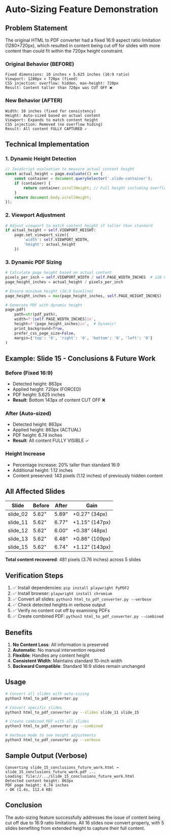 # Auto-Sizing Feature Demonstration

## Problem Statement

The original HTML to PDF converter had a fixed 16:9 aspect ratio limitation (1280×720px), which resulted in content being cut off for slides with more content than could fit within the 720px height constraint.

### Original Behavior (BEFORE)
```
Fixed dimensions: 10 inches × 5.625 inches (16:9 ratio)
Viewport: 1280px × 720px (fixed)
CSS injection: overflow: hidden, max-height: 720px
Result: Content taller than 720px was CUT OFF ❌
```

### New Behavior (AFTER)
```
Width: 10 inches (fixed for consistency)
Height: Auto-sized based on actual content
Viewport: Expands to match content height
CSS injection: Removed (no overflow hiding)
Result: All content FULLY CAPTURED ✓
```

## Technical Implementation

### 1. Dynamic Height Detection
```javascript
// JavaScript evaluation to measure actual content height
const actual_height = page.evaluate(() => {
    const container = document.querySelector('.slide-container');
    if (container) {
        return container.scrollHeight; // Full height including overflow
    }
    return document.body.scrollHeight;
});
```

### 2. Viewport Adjustment
```python
# Adjust viewport to match content height if taller than standard
if actual_height > self.VIEWPORT_HEIGHT:
    page.set_viewport_size({
        'width': self.VIEWPORT_WIDTH,
        'height': actual_height
    })
```

### 3. Dynamic PDF Sizing
```python
# Calculate page height based on actual content
pixels_per_inch = self.VIEWPORT_WIDTH / self.PAGE_WIDTH_INCHES  # 128 PPI
page_height_inches = actual_height / pixels_per_inch

# Ensure minimum height (16:9 baseline)
page_height_inches = max(page_height_inches, self.PAGE_HEIGHT_INCHES)

# Generate PDF with dynamic height
page.pdf(
    path=str(pdf_path),
    width=f'{self.PAGE_WIDTH_INCHES}in',
    height=f'{page_height_inches}in',  # Dynamic!
    print_background=True,
    prefer_css_page_size=False,
    margin={'top': '0', 'right': '0', 'bottom': '0', 'left': '0'}
)
```

## Example: Slide 15 - Conclusions & Future Work

### Before (Fixed 16:9)
- Detected height: 863px
- Applied height: 720px (FORCED)
- PDF height: 5.625 inches
- **Result**: Bottom 143px of content CUT OFF ❌

### After (Auto-sized)
- Detected height: 863px
- Applied height: 863px (ACTUAL)
- PDF height: 6.74 inches
- **Result**: All content FULLY VISIBLE ✓

### Height Increase
- Percentage increase: 20% taller than standard 16:9
- Additional height: 1.12 inches
- Content preserved: 143 pixels (1.12 inches) of previously hidden content

## All Affected Slides

| Slide | Before | After | Gain |
|-------|--------|-------|------|
| slide_02 | 5.62" | 5.89" | +0.27" (34px) |
| slide_11 | 5.62" | 6.77" | +1.15" (147px) |
| slide_12 | 5.62" | 6.00" | +0.38" (48px) |
| slide_13 | 5.62" | 6.48" | +0.86" (109px) |
| slide_15 | 5.62" | 6.74" | +1.12" (143px) |

**Total content recovered**: 481 pixels (3.76 inches) across 5 slides

## Verification Steps

1. ✅ Install dependencies: `pip install playwright PyPDF2`
2. ✅ Install browser: `playwright install chromium`
3. ✅ Convert all slides: `python3 html_to_pdf_converter.py --verbose`
4. ✅ Check detected heights in verbose output
5. ✅ Verify no content cut off by examining PDFs
6. ✅ Create combined PDF: `python3 html_to_pdf_converter.py --combined`

## Benefits

1. **No Content Loss**: All information is preserved
2. **Automatic**: No manual intervention required
3. **Flexible**: Handles any content height
4. **Consistent Width**: Maintains standard 10-inch width
5. **Backward Compatible**: Standard 16:9 slides remain unchanged

## Usage

```bash
# Convert all slides with auto-sizing
python3 html_to_pdf_converter.py

# Convert specific slides
python3 html_to_pdf_converter.py --slides slide_11 slide_15

# Create combined PDF with all slides
python3 html_to_pdf_converter.py --combined

# Verbose mode to see height adjustments
python3 html_to_pdf_converter.py --verbose
```

## Sample Output (Verbose)

```
Converting slide_15_conclusions_future_work.html → slide_15_conclusions_future_work.pdf ...
Loading: file://.../slide_15_conclusions_future_work.html
Detected content height: 863px
PDF page height: 6.74 inches
✓ OK (1.4s, 112.4 KB)
```

## Conclusion

The auto-sizing feature successfully addresses the issue of content being cut off due to 16:9 ratio limitations. All 16 slides now convert properly, with 5 slides benefiting from extended height to capture their full content.
